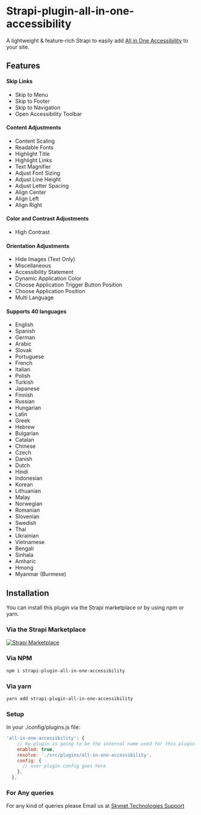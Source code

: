 # Strapi-plugin-all-in-one-accessibility

A lightweight & feature-rich Strapi to easily add [All in One Accessibility](https://www.skynettechnologies.com/all-in-one-accessibility)
to your site.

## Features
#### Skip Links
- Skip to Menu
- Skip to Footer
- Skip to Navigation
- Open Accessibility Toolbar

#### Content Adjustments
- Content Scaling
- Readable Fonts
- Highlight Title
- Highlight Links
- Text Magnifier
- Adjust Font Sizing
- Adjust Line Height
- Adjust Letter Spacing
- Align Center
- Align Left
- Align Right

#### Color and Contrast Adjustments
- High Contrast

#### Orientation Adjustments
- Hide Images (Text Only)
- Miscellaneous
- Accessibility Statement
- Dynamic Application Color
- Choose Application Trigger Button Position
- Choose Application Position
- Multi Language

#### Supports 40 languages
- English
- Spanish
- German
- Arabic
- Slovak
- Portuguese
- French
- Italian
- Polish
- Turkish
- Japanese
- Finnish
- Russian
- Hungarian
- Latin
- Greek
- Hebrew
- Bulgarian
- Catalan
- Chinese
- Czech
- Danish
- Dutch
- Hindi
- Indonesian
- Korean
- Lithuanian
- Malay
- Norwegian
- Romanian
- Slovenian
- Swedish
- Thai
- Ukrainian
- Vietnamese
- Bengali
- Sinhala
- Amharic
- Hmong
- Myanmar (Burmese)

## Installation

You can install this plugin via the Strapi marketplace or by using npm or yarn.

### Via the Strapi Marketplace

[![Strapi Marketplace](https://strapi.io/assets/strapi-logo.svg)](https://strapi.io/marketplace)


### Via NPM

```bash
npm i strapi-plugin-all-in-one-accessibility
```

### Via yarn

```bash
yarn add strapi-plugin-all-in-one-accessibility
```


### Setup

In your ./config/plugins.js file:

```javascript
'all-in-one-accessibility': {
    // my-plugin is going to be the internal name used for this plugin
    enabled: true,
    resolve: './src/plugins/all-in-one-accessibility',
    config: {
      // user plugin config goes here
    },
  },
```

### For Any queries
For any kind of queries please Email us at [Skynet Technologies Support](mailto:hello@skynettechnologies.com)
